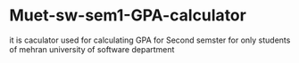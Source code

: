 # Muet-sw-sem1-GPA-calculator
it is caculator used for calculating GPA for Second semster for only students of mehran university of software department
